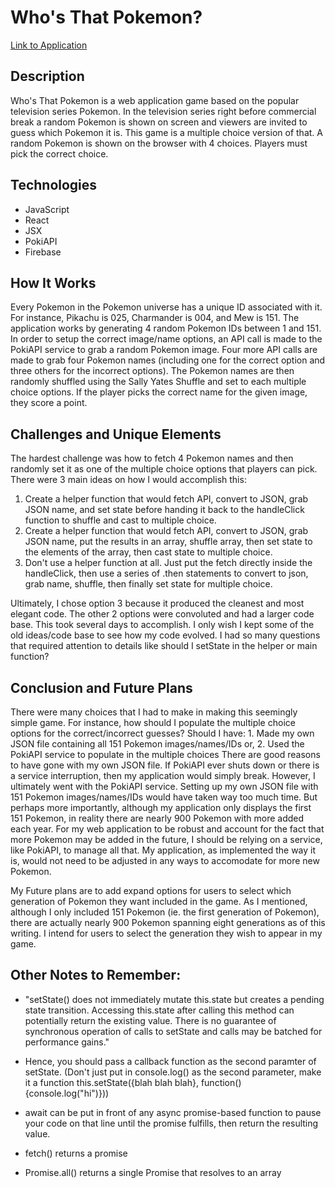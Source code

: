 # Who's That Pokemon?
[Link to Application](https://who-s-that-pokemon-2bb45.web.app/)

## Description
Who's That Pokemon is a web application game based on the popular television series Pokemon. In the television series right before commercial break a random Pokemon is shown on screen and viewers are invited to guess which Pokemon it is. This game is a multiple choice version of that. A random Pokemon is shown on the browser with 4 choices. Players must pick the correct choice.

## Technologies
- JavaScript
- React
- JSX
- PokiAPI
- Firebase

## How It Works
Every Pokemon in the Pokemon universe has a unique ID associated with it. For instance, Pikachu is 025, Charmander is 004, and Mew is 151. The application works by generating 4 random Pokemon IDs between 1 and 151. In order to setup the correct image/name options, an API call is made to the PokiAPI service to grab a random Pokemon image. Four more API calls are made to grab four Pokemon names (including one for the correct option and three others for the incorrect options). The Pokemon names are then randomly shuffled using the Sally Yates Shuffle and set to each multiple choice options. If the player picks the correct name for the given image, they score a point.

## Challenges and Unique Elements
The hardest challenge was how to fetch 4 Pokemon names and then randomly set it as one of the multiple choice options that players can pick. There were 3 main ideas on how I would accomplish this:

1. Create a helper function that would fetch API, convert to JSON, grab JSON name, and set state before handing it back to the handleClick function to shuffle and cast to multiple choice.
2. Create a helper function that would fetch API, convert to JSON, grab JSON name, put the results in an array, shuffle array, then set state to the elements of the array, then cast state to multiple choice.
3. Don't use a helper function at all. Just put the fetch directly inside the handleClick, then use a series of .then statements to convert to json, grab name, shuffle, then finally set state for multiple choice.

Ultimately, I chose option 3 because it produced the cleanest and most elegant code. The other 2 options were convoluted and had a larger code base. This took several days to accomplish. I only wish I kept some of the old ideas/code base to see how my code evolved. I had so many questions that required attention to details like should I setState in the helper or main function?

## Conclusion and Future Plans
There were many choices that I had to make in making this seemingly simple game. For instance, how should I populate the multiple choice options for the correct/incorrect guesses? Should I have: 
    1. Made my own JSON file containing all 151 Pokemon images/names/IDs or,
    2. Used the PokiAPI service to populate in the multiple choices
There are good reasons to have gone with my own JSON file. If PokiAPI ever shuts down or there is a service interruption, then my application would simply break. However, I ultimately went with the PokiAPI service. Setting up my own JSON file with 151 Pokemon images/names/IDs would have taken way too much time. But perhaps more importantly, although my application only displays the first 151 Pokemon, in reality there are nearly 900 Pokemon with more added each year. For my web application to be robust and account for the fact that more Pokemon may be added in the future, I should be relying on a service, like PokiAPI, to manage all that. My application, as implemented the way it is, would not need to be adjusted in any ways to accomodate for more new Pokemon.

My Future plans are to add expand options for users to select which generation of Pokemon they want included in the game. As I mentioned, although I only included 151 Pokemon (ie. the first generation of Pokemon), there are actually nearly 900 Pokemon spanning eight generations as of this writing. I intend for users to select the generation they wish to appear in my game.

## Other Notes to Remember:
- "setState() does not immediately mutate this.state but creates a pending state transition. Accessing this.state after calling this method can potentially return the existing value. There is no guarantee of synchronous operation of calls to setState and calls may be batched for performance gains."

- Hence, you should pass a callback function as the second paramter of setState. (Don't just put in console.log() as the second parameter, make it a function this.setState({blah blah blah}, function() {console.log("hi")}))

- await can be put in front of any async promise-based function to pause your code on that line until the promise fulfills, then return the resulting value.

- fetch() returns a promise

- Promise.all() returns a single Promise that resolves to an array

